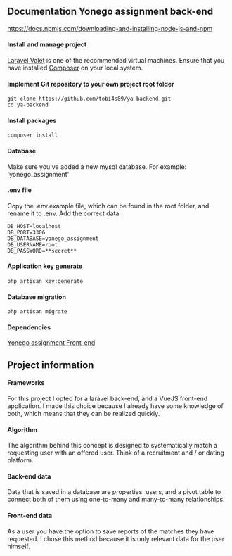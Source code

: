 ## Documentation Yonego assignment back-end

https://docs.npmjs.com/downloading-and-installing-node-js-and-npm

#### Install and manage project

[Laravel Valet](https://laravel.com/docs/5.8/valet) is one of the recommended virtual machines. Ensure that you have installed [Composer](https://getcomposer.org/doc/00-intro.md) on your local system. 
    
#### Implement Git repository to your own project root folder

    git clone https://github.com/tobi4s89/ya-backend.git
    cd ya-backend

#### Install packages

    composer install
    
#### Database

Make sure you've added a new mysql database. For example: 'yonego_assignment'

#### .env file

Copy the .env.example file, which can be found in the root folder, and rename it to .env. Add the correct data:

    DB_HOST=localhost
    DB_PORT=3306
    DB_DATABASE=yonego_assignment
    DB_USERNAME=root
    DB_PASSWORD=**secret**

#### Application key generate

    php artisan key:generate

#### Database migration

    php artisan migrate
    
#### Dependencies

[Yonego assignment Front-end](https://github.com/tobi4s89/ya-frontend)

## Project information

#### Frameworks

For this project I opted for a laravel back-end, and a VueJS front-end application. I made this choice because I already have some knowledge of both, which means that they can be realized quickly.

#### Algorithm

The algorithm behind this concept is designed to systematically match a requesting user with an offered user. Think of a recruitment and / or dating platform.

#### Back-end data

Data that is saved in a database are properties, users, and a pivot table to connect both of them using one-to-many and many-to-many relationships.

#### Front-end data

As a user you have the option to save reports of the matches they have requested. I chose this method because it is only relevant data for the user himself.
